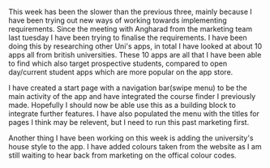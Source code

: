 This week has been the slower than the previous three, mainly because I have been trying out new ways of working towards implementing
requirements. Since the meeting with Angharad from the marketing team last tuesday I have been trying to finalise the requirements. I have
been doing this by researching other Uni's apps, in total I have looked at about 10 apps all from british universities. These 10 apps are
all that I have been able to find which also target prospective students, compared to open day/current student apps which are more popular
on the app store.

I have created a start page with a navigation bar(swipe menu) to be the main activity of the app and have integrated the course finder I 
previously made. Hopefully I should now be able use this as a building block to integrate further features. I have also populated the menu 
with the titles for pages I think may be relevent, but I need to run this past marketing first.

Another thing I have been working on this week is adding the university's house style to the app. I have added colours taken from the 
website as I am still waiting to hear back from marketing on the offical colour codes.
